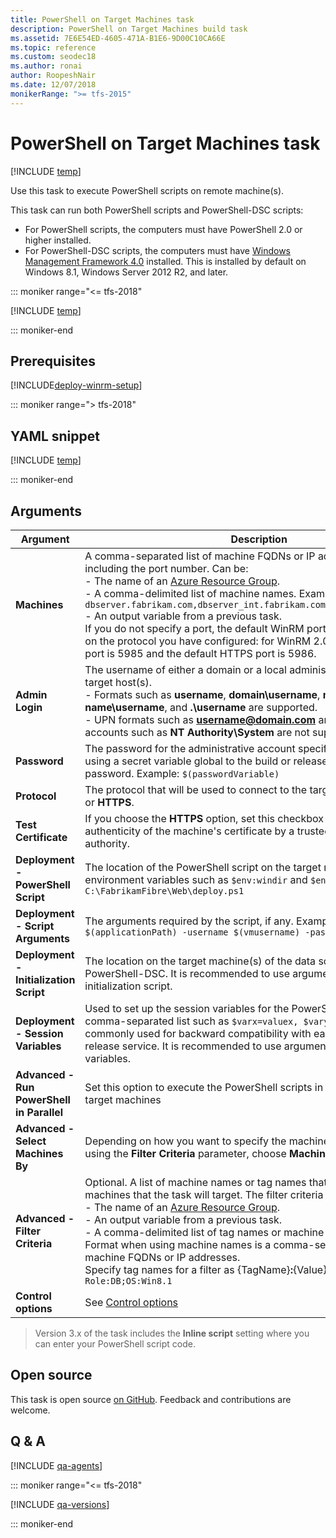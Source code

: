 ```yaml
---
title: PowerShell on Target Machines task
description: PowerShell on Target Machines build task
ms.assetid: 7E6E54ED-4605-471A-B1E6-9D00C10CA66E
ms.topic: reference
ms.custom: seodec18
ms.author: ronai
author: RoopeshNair
ms.date: 12/07/2018
monikerRange: ">= tfs-2015"
---
```


# PowerShell on Target Machines task

[!INCLUDE [temp](../../includes/version-tfs-2015-rtm.md)]

Use this task to execute PowerShell scripts on remote machine(s).

This task can run both PowerShell scripts and PowerShell-DSC scripts:

- For PowerShell scripts, the computers must have PowerShell 2.0 or higher installed.
- For PowerShell-DSC scripts, the computers must have
  [Windows Management Framework 4.0](https://www.microsoft.com/download/details.aspx?id=40855&40ddd5bd-f9e7-49a6-3526-f86656931a02=True)
  installed. This is installed by default on Windows 8.1, Windows Server 2012 R2, and later.

::: moniker range="<= tfs-2018"

[!INCLUDE [temp](../../includes/concept-rename-note.md)]

::: moniker-end

## Prerequisites

[!INCLUDE[deploy-winrm-setup](../includes/deploy-winrm-setup.md)]

::: moniker range="> tfs-2018"

## YAML snippet

[!INCLUDE [temp](../includes/yaml/PowerShellOnTargetMachinesV3.md)]

::: moniker-end

## Arguments

| Argument                                  | Description                                                                                                                                                                                                                                                                                                                                                                                                                                                                                                                                                                                                                        |
| ----------------------------------------- | ---------------------------------------------------------------------------------------------------------------------------------------------------------------------------------------------------------------------------------------------------------------------------------------------------------------------------------------------------------------------------------------------------------------------------------------------------------------------------------------------------------------------------------------------------------------------------------------------------------------------------------- |
| **Machines**                              | A comma-separated list of machine FQDNs or IP addresses, optionally including the port number. Can be:<br />- The name of an <a href="https://azure.microsoft.com/documentation/articles/resource-group-overview/">Azure Resource Group</a>.<br />- A comma-delimited list of machine names. Example: `dbserver.fabrikam.com,dbserver_int.fabrikam.com:5986,192.168.34:5986`<br />- An output variable from a previous task.<br />If you do not specify a port, the default WinRM port is used. This depends on the protocol you have configured: for WinRM 2.0, the default HTTP port is 5985 and the default HTTPS port is 5986. |
| **Admin Login**                           | The username of either a domain or a local administrative account on the target host(s).<br />- Formats such as **username**, **domain\username**, **machine-name\username**, and **.\username** are supported.<br />- UPN formats such as <strong>username@domain.com</strong> and built-in system accounts such as **NT Authority\System** are not supported.                                                                                                                                                                                                                                                                    |
| **Password**                              | The password for the administrative account specified above. Consider using a secret variable global to the build or release pipeline to hide the password. Example: `$(passwordVariable)`                                                                                                                                                                                                                                                                                                                                                                                                                                         |
| **Protocol**                              | The protocol that will be used to connect to the target host, either **HTTP** or **HTTPS**.                                                                                                                                                                                                                                                                                                                                                                                                                                                                                                                                        |
| **Test Certificate**                      | If you choose the **HTTPS** option, set this checkbox to skip validating the authenticity of the machine's certificate by a trusted certification authority.                                                                                                                                                                                                                                                                                                                                                                                                                                                                       |
| **Deployment - PowerShell Script**        | The location of the PowerShell script on the target machine. Can include environment variables such as `$env:windir` and `$env:systemroot` Example: `C:\FabrikamFibre\Web\deploy.ps1`                                                                                                                                                                                                                                                                                                                                                                                                                                              |
| **Deployment - Script Arguments**         | The arguments required by the script, if any. Example: `-applicationPath $(applicationPath) -username $(vmusername) -password $(vmpassword)`                                                                                                                                                                                                                                                                                                                                                                                                                                                                                       |
| **Deployment - Initialization Script**    | The location on the target machine(s) of the data script used by PowerShell-DSC. It is recommended to use arguments instead of an initialization script.                                                                                                                                                                                                                                                                                                                                                                                                                                                                           |
| **Deployment - Session Variables**        | Used to set up the session variables for the PowerShell scripts. A comma-separated list such as `$varx=valuex, $vary=valuey` Most commonly used for backward compatibility with earlier versions of the release service. It is recommended to use arguments instead of session variables.                                                                                                                                                                                                                                                                                                                                          |
| **Advanced - Run PowerShell in Parallel** | Set this option to execute the PowerShell scripts in parallel on all the target machines                                                                                                                                                                                                                                                                                                                                                                                                                                                                                                                                           |
| **Advanced - Select Machines By**         | Depending on how you want to specify the machines in the group when using the **Filter Criteria** parameter, choose **Machine Names** or **Tags**.                                                                                                                                                                                                                                                                                                                                                                                                                                                                                 |
| **Advanced - Filter Criteria**            | Optional. A list of machine names or tag names that identifies the machines that the task will target. The filter criteria can be:<br />- The name of an <a href="https://azure.microsoft.com/documentation/articles/resource-group-overview/">Azure Resource Group</a>.<br />- An output variable from a previous task.<br />- A comma-delimited list of tag names or machine names.<br />Format when using machine names is a comma-separated list of the machine FQDNs or IP addresses.<br />Specify tag names for a filter as {TagName}**:**{Value} Example: `Role:DB;OS:Win8.1`                                               |
| **Control options**                       | See [Control options](../../process/tasks.md#controloptions)                                                                                                                                                                                                                                                                                                                                                                                                                                                                                                                                                                       |

> Version 3.x of the task includes the **Inline script** setting where you can enter your PowerShell script code.

## Open source

This task is open source [on GitHub](https://github.com/Microsoft/azure-pipelines-tasks). Feedback and contributions are welcome.

## Q & A

<!-- BEGINSECTION class="md-qanda" -->

[!INCLUDE [qa-agents](../../includes/qa-agents.md)]

::: moniker range="<= tfs-2018"

[!INCLUDE [qa-versions](../../includes/qa-versions.md)]

::: moniker-end

<!-- ENDSECTION -->
